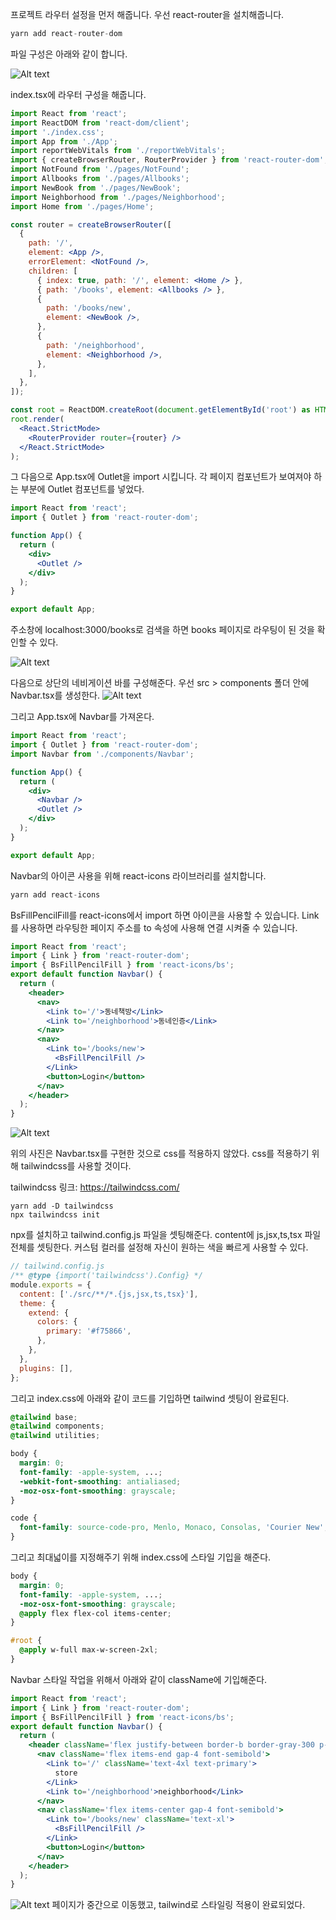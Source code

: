 프로젝트 라우터 설정을 먼저 해줍니다. 우선 react-router을 설치해줍니다.

```jsx
yarn add react-router-dom
```

파일 구성은 아래와 같이 합니다.

![Alt text](image-9.png)

index.tsx에 라우터 구성을 해줍니다.

```jsx
import React from 'react';
import ReactDOM from 'react-dom/client';
import './index.css';
import App from './App';
import reportWebVitals from './reportWebVitals';
import { createBrowserRouter, RouterProvider } from 'react-router-dom';
import NotFound from './pages/NotFound';
import Allbooks from './pages/Allbooks';
import NewBook from './pages/NewBook';
import Neighborhood from './pages/Neighborhood';
import Home from './pages/Home';

const router = createBrowserRouter([
  {
    path: '/',
    element: <App />,
    errorElement: <NotFound />,
    children: [
      { index: true, path: '/', element: <Home /> },
      { path: '/books', element: <Allbooks /> },
      {
        path: '/books/new',
        element: <NewBook />,
      },
      {
        path: '/neighborhood',
        element: <Neighborhood />,
      },
    ],
  },
]);

const root = ReactDOM.createRoot(document.getElementById('root') as HTMLElement);
root.render(
  <React.StrictMode>
    <RouterProvider router={router} />
  </React.StrictMode>
);
```

그 다음으로 App.tsx에 Outlet을 import 시킵니다. 각 페이지 컴포넌트가 보여져야 하는 부분에 Outlet 컴포넌트를 넣었다.

```jsx
import React from 'react';
import { Outlet } from 'react-router-dom';

function App() {
  return (
    <div>
      <Outlet />
    </div>
  );
}

export default App;
```

주소창에 localhost:3000/books로 검색을 하면 books 페이지로 라우팅이 된 것을 확인할 수 있다.

![Alt text](image-10.png)

다음으로 상단의 네비게이션 바를 구성해준다.
우선 src > components 폴더 안에 Navbar.tsx를 생성한다.
![Alt text](image-11.png)

그리고 App.tsx에 Navbar를 가져온다.

```jsx
import React from 'react';
import { Outlet } from 'react-router-dom';
import Navbar from './components/Navbar';

function App() {
  return (
    <div>
      <Navbar />
      <Outlet />
    </div>
  );
}

export default App;
```

Navbar의 아이콘 사용을 위해 react-icons 라이브러리를 설치합니다.

```jsx
yarn add react-icons
```

BsFillPencilFill를 react-icons에서 import 하면 아이콘을 사용할 수 있습니다. Link를 사용하면 라우팅한 페이지 주소를 to 속성에 사용해 연결 시켜줄 수 있습니다.

```jsx
import React from 'react';
import { Link } from 'react-router-dom';
import { BsFillPencilFill } from 'react-icons/bs';
export default function Navbar() {
  return (
    <header>
      <nav>
        <Link to='/'>동네책방</Link>
        <Link to='/neighborhood'>동네인증</Link>
      </nav>
      <nav>
        <Link to='/books/new'>
          <BsFillPencilFill />
        </Link>
        <button>Login</button>
      </nav>
    </header>
  );
}
```

![Alt text](image-12.png)

위의 사진은 Navbar.tsx를 구현한 것으로 css를 적용하지 않았다. css를 적용하기 위해 tailwindcss를 사용할 것이다.

tailwindcss 링크: https://tailwindcss.com/

```
yarn add -D tailwindcss
npx tailwindcss init
```

npx를 설치하고 tailwind.config.js 파일을 셋팅해준다. content에 js,jsx,ts,tsx 파일 전체를 셋팅한다. 커스텀 컬러를 설정해 자신이 원하는 색을 빠르게 사용할 수 있다.

```js
// tailwind.config.js
/** @type {import('tailwindcss').Config} */
module.exports = {
  content: ['./src/**/*.{js,jsx,ts,tsx}'],
  theme: {
    extend: {
      colors: {
        primary: '#f75866',
      },
    },
  },
  plugins: [],
};
```

그리고 index.css에 아래와 같이 코드를 기입하면 tailwind 셋팅이 완료된다.

```css
@tailwind base;
@tailwind components;
@tailwind utilities;

body {
  margin: 0;
  font-family: -apple-system, ...;
  -webkit-font-smoothing: antialiased;
  -moz-osx-font-smoothing: grayscale;
}

code {
  font-family: source-code-pro, Menlo, Monaco, Consolas, 'Courier New', monospace;
}
```

그리고 최대넓이를 지정해주기 위해 index.css에 스타일 기입을 해준다.

```css
body {
  margin: 0;
  font-family: -apple-system, ...;
  -moz-osx-font-smoothing: grayscale;
  @apply flex flex-col items-center;
}

#root {
  @apply w-full max-w-screen-2xl;
}
```

Navbar 스타일 작업을 위해서 아래와 같이 className에 기입해준다.

```jsx
import React from 'react';
import { Link } from 'react-router-dom';
import { BsFillPencilFill } from 'react-icons/bs';
export default function Navbar() {
  return (
    <header className='flex justify-between border-b border-gray-300 p-2'>
      <nav className='flex items-end gap-4 font-semibold'>
        <Link to='/' className='text-4xl text-primary'>
          store
        </Link>
        <Link to='/neighborhood'>neighborhood</Link>
      </nav>
      <nav className='flex items-center gap-4 font-semibold'>
        <Link to='/books/new' className='text-xl'>
          <BsFillPencilFill />
        </Link>
        <button>Login</button>
      </nav>
    </header>
  );
}
```

![Alt text](image-14.png)
페이지가 중간으로 이동했고, tailwind로 스타일링 적용이 완료되었다.
